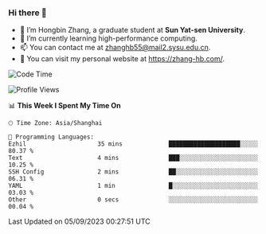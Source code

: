 ### Hi there 👋

- 🔭 I’m Hongbin Zhang, a graduate student at **Sun Yat-sen University**.
- 🌱 I’m currently learning high-performance computing.
- 📫 You can contact me at zhanghb55@mail2.sysu.edu.cn.
- 👀 You can visit my personal website at https://zhang-hb.com/.

<!--START_SECTION:waka-->
![Code Time](http://img.shields.io/badge/Code%20Time-228%20hrs%2054%20mins-blue)

![Profile Views](http://img.shields.io/badge/Profile%20Views-0-blue)

📊 **This Week I Spent My Time On** 

```text
🕑︎ Time Zone: Asia/Shanghai

💬 Programming Languages: 
Ezhil                    35 mins             ████████████████████░░░░░   80.37 % 
Text                     4 mins              ███░░░░░░░░░░░░░░░░░░░░░░   10.25 % 
SSH Config               2 mins              ██░░░░░░░░░░░░░░░░░░░░░░░   06.31 % 
YAML                     1 min               █░░░░░░░░░░░░░░░░░░░░░░░░   03.03 % 
Other                    0 secs              ░░░░░░░░░░░░░░░░░░░░░░░░░   00.04 % 
```


 Last Updated on 05/09/2023 00:27:51 UTC
<!--END_SECTION:waka-->